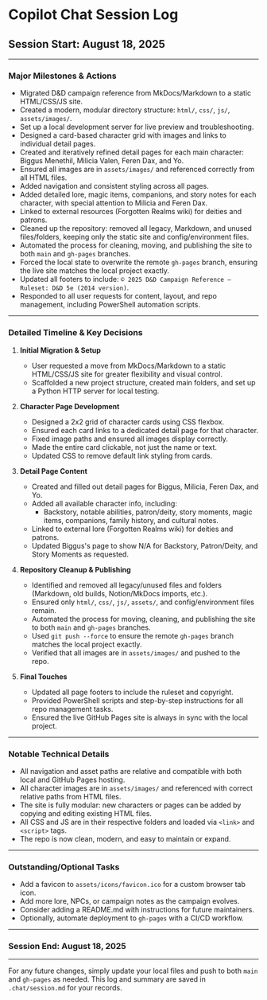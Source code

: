# Copilot Chat Session Log

## Session Start: August 18, 2025

---

### Major Milestones & Actions

- Migrated D&D campaign reference from MkDocs/Markdown to a static HTML/CSS/JS site.
- Created a modern, modular directory structure: `html/`, `css/`, `js/`, `assets/images/`.
- Set up a local development server for live preview and troubleshooting.
- Designed a card-based character grid with images and links to individual detail pages.
- Created and iteratively refined detail pages for each main character: Biggus Menethil, Milicia Valen, Feren Dax, and Yo.
- Ensured all images are in `assets/images/` and referenced correctly from all HTML files.
- Added navigation and consistent styling across all pages.
- Added detailed lore, magic items, companions, and story notes for each character, with special attention to Milicia and Feren Dax.
- Linked to external resources (Forgotten Realms wiki) for deities and patrons.
- Cleaned up the repository: removed all legacy, Markdown, and unused files/folders, keeping only the static site and config/environment files.
- Automated the process for cleaning, moving, and publishing the site to both `main` and `gh-pages` branches.
- Forced the local state to overwrite the remote `gh-pages` branch, ensuring the live site matches the local project exactly.
- Updated all footers to include: `© 2025 D&D Campaign Reference — Ruleset: D&D 5e (2014 version)`.
- Responded to all user requests for content, layout, and repo management, including PowerShell automation scripts.

---

### Detailed Timeline & Key Decisions

1. **Initial Migration & Setup**
   - User requested a move from MkDocs/Markdown to a static HTML/CSS/JS site for greater flexibility and visual control.
   - Scaffolded a new project structure, created main folders, and set up a Python HTTP server for local testing.

2. **Character Page Development**
   - Designed a 2x2 grid of character cards using CSS flexbox.
   - Ensured each card links to a dedicated detail page for that character.
   - Fixed image paths and ensured all images display correctly.
   - Made the entire card clickable, not just the name or text.
   - Updated CSS to remove default link styling from cards.

3. **Detail Page Content**
   - Created and filled out detail pages for Biggus, Milicia, Feren Dax, and Yo.
   - Added all available character info, including:
     - Backstory, notable abilities, patron/deity, story moments, magic items, companions, family history, and cultural notes.
   - Linked to external lore (Forgotten Realms wiki) for deities and patrons.
   - Updated Biggus's page to show N/A for Backstory, Patron/Deity, and Story Moments as requested.

4. **Repository Cleanup & Publishing**
   - Identified and removed all legacy/unused files and folders (Markdown, old builds, Notion/MkDocs imports, etc.).
   - Ensured only `html/`, `css/`, `js/`, `assets/`, and config/environment files remain.
   - Automated the process for moving, cleaning, and publishing the site to both `main` and `gh-pages` branches.
   - Used `git push --force` to ensure the remote `gh-pages` branch matches the local project exactly.
   - Verified that all images are in `assets/images/` and pushed to the repo.

5. **Final Touches**
   - Updated all page footers to include the ruleset and copyright.
   - Provided PowerShell scripts and step-by-step instructions for all repo management tasks.
   - Ensured the live GitHub Pages site is always in sync with the local project.

---

### Notable Technical Details

- All navigation and asset paths are relative and compatible with both local and GitHub Pages hosting.
- All character images are in `assets/images/` and referenced with correct relative paths from HTML files.
- The site is fully modular: new characters or pages can be added by copying and editing existing HTML files.
- All CSS and JS are in their respective folders and loaded via `<link>` and `<script>` tags.
- The repo is now clean, modern, and easy to maintain or expand.

---

### Outstanding/Optional Tasks

- Add a favicon to `assets/icons/favicon.ico` for a custom browser tab icon.
- Add more lore, NPCs, or campaign notes as the campaign evolves.
- Consider adding a README.md with instructions for future maintainers.
- Optionally, automate deployment to `gh-pages` with a CI/CD workflow.

---

### Session End: August 18, 2025

---

For any future changes, simply update your local files and push to both `main` and `gh-pages` as needed. This log and summary are saved in `.chat/session.md` for your records.
